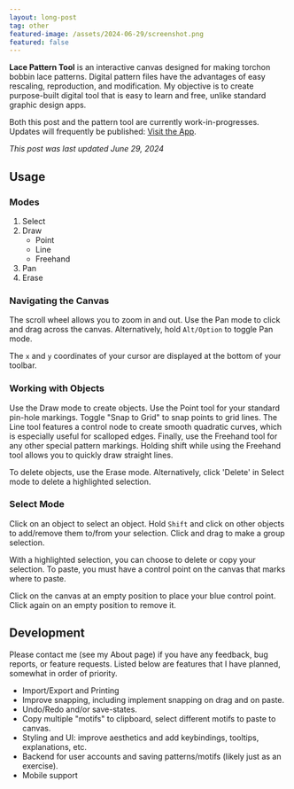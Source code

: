 ```yaml
---
layout: long-post
tag: other
featured-image: /assets/2024-06-29/screenshot.png
featured: false
---
```

**Lace Pattern Tool** is an interactive canvas designed for making torchon bobbin lace 
patterns. <!--more--> Digital pattern files have the advantages of easy rescaling, 
reproduction, and modification. My objective is to create purpose-built digital tool that is 
easy to learn and free, unlike standard graphic design apps. 

Both this post and the pattern tool are currently work-in-progresses. Updates will frequently be published: [Visit the App](https://goldinvo.com/lace-pattern-tool).

*This post was last updated June 29, 2024*

## Usage
### Modes
1. Select
2. Draw
    - Point
    - Line
    - Freehand
3. Pan
4. Erase

### Navigating the Canvas
The scroll wheel allows you to zoom in and out. Use the Pan mode to click and drag
across the canvas. Alternatively, hold `Alt/Option` to toggle Pan mode.

The `x` and `y` coordinates of your cursor are displayed at the bottom of your toolbar.

### Working with Objects
Use the Draw mode to create objects. Use the Point tool for your standard pin-hole
markings. Toggle "Snap to Grid" to snap points to grid lines. The Line tool features a control node to create smooth quadratic curves,
which is especially useful for scalloped edges. Finally, use the Freehand tool 
for any other special pattern markings. Holding shift while using the Freehand tool
allows you to quickly draw straight lines.

To delete objects, use the Erase mode. Alternatively, click 'Delete' in Select mode
to delete a highlighted selection.

### Select Mode
Click on an object to select an object. Hold `Shift` and click on other objects
to add/remove them to/from your selection. Click and drag to make a group selection.

With a highlighted selection, you can choose to delete or copy your selection. To
paste, you must have a control point on the canvas that marks where to paste.

Click on the canvas at an empty position to place your blue control point. Click
again on an empty position to remove it. 

## Development
Please contact me (see my About page) if you have any feedback, bug reports, or feature 
requests. Listed below are features that I have planned, somewhat in order of priority.

- Import/Export and Printing
- Improve snapping, including implement snapping on drag and on paste.
- Undo/Redo and/or save-states.
- Copy multiple "motifs" to clipboard, select different motifs to paste to canvas.
- Styling and UI: improve aesthetics and add keybindings, tooltips, explanations, etc.
- Backend for user accounts and saving patterns/motifs (likely just as an exercise).
- Mobile support